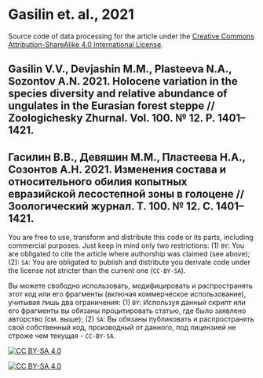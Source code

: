 # Gasilin et. al., 2021

Source code of data processing for the article under the [Creative Commons Attribution-ShareAlike 4.0 International License][cc-by-sa]. 
## Gasilin V.V., Devjashin M.M., Plasteeva N.A., Sozontov A.N. 2021. Holocene variation in the species diversity and relative abundance of ungulates in the Eurasian forest steppe // Zoologichesky Zhurnal. Vol. 100. № 12. P. 1401–1421. 
## Гасилин В.В., Девяшин М.М., Пластеева Н.А., Созонтов А.Н. 2021. Изменения состава и относительного обилия копытных евразийской лесостепной зоны в голоцене // Зоологический журнал. Т. 100. № 12. С. 1401–1421.


You are free to use, transform and distribute this code or its parts, including commercial purposes. Just keep in mind only two restrictions: (1) `BY`: You are obligated to cite the article where authorship was claimed (see above); (2): `SA`: You are obligated to publish and distribute you derivate code under the license not stricter than the current one (`CC-BY-SA`).

Вы можете свободно использовать, модифицировать и распространять этот код или его фрагменты (включая коммерческое использование), учитывая лишь два ограничения: (1) `BY`: Используя данный скрипт или его фрагменты вы обязаны процитировать cтатью, где было заявлено авторство (см. выше); (2) `SA`: Вы обязаны публиковать и распространять свой собственный код, производный от данного, под лицензией не строже чем текущая - `СС-BY-SA`.



[![CC BY-SA 4.0][cc-by-sa-shield]][cc-by-sa]

[![CC BY-SA 4.0][cc-by-sa-image]][cc-by-sa]

[cc-by-sa]: http://creativecommons.org/licenses/by-sa/4.0/
[cc-by-sa-image]: https://licensebuttons.net/l/by-sa/4.0/88x31.png
[cc-by-sa-shield]: https://img.shields.io/badge/License-CC%20BY--SA%204.0-lightgrey.svg
